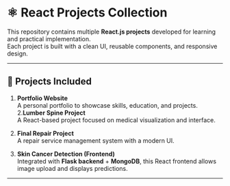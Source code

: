 # ⚛️ React Projects Collection

This repository contains multiple **React.js projects** developed for learning and practical implementation.  
Each project is built with a clean UI, reusable components, and responsive design.

---

## 📂 Projects Included

1. **Portfolio Website**  
   A personal portfolio to showcase skills, education, and projects.
2.**Lumber Spine Project**  
   A React-based project focused on medical visualization and interface.

3. **Final Repair Project**  
   A repair service management system with a modern UI.

4. **Skin Cancer Detection (Frontend)**  
   Integrated with **Flask backend** + **MongoDB**, this React frontend allows image upload and displays predictions.

---
